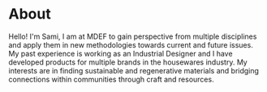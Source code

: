 # About


Hello! I'm Sami, I am at MDEF to gain perspective from multiple disciplines and apply them in new methodologies towards current and future issues. My past experience is working as an Industrial Designer and I have developed products for multiple brands in the housewares industry. My interests are in finding sustainable and regenerative materials and bridging connections within communities through craft and resources. 